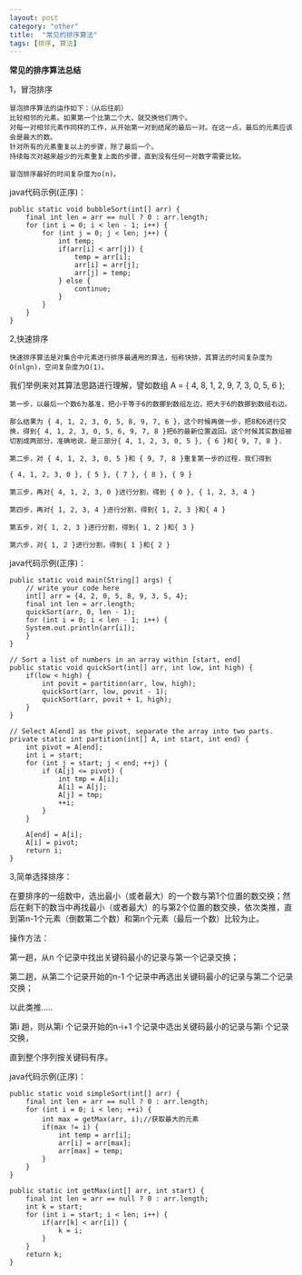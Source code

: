 ```yaml
---
layout: post
category: "other"
title:  "常见的排序算法"
tags: [排序, 算法]
---
```

**常见的排序算法总结**

1，冒泡排序

	冒泡排序算法的运作如下：（从后往前）
	比较相邻的元素。如果第一个比第二个大，就交换他们两个。
	对每一对相邻元素作同样的工作，从开始第一对到结尾的最后一对。在这一点，最后的元素应该会是最大的数。
	针对所有的元素重复以上的步骤，除了最后一个。
	持续每次对越来越少的元素重复上面的步骤，直到没有任何一对数字需要比较。
	
	冒泡排序最好的时间复杂度为o(n)。
	
java代码示例(正序)：

	public static void bubbleSort(int[] arr) {
        final int len = arr == null ? 0 : arr.length;
        for (int i = 0; i < len - 1; i++) {
            for (int j = 0; j < len; j++) {
                int temp;
                if(arr[i] < arr[j]) {
                    temp = arr[i];
                    arr[i] = arr[j];
                    arr[j] = temp;
                } else {
                    continue;
                }
            }
        }
    }
    
2,快速排序

	快速排序算法是对集合中元素进行排序最通用的算法，俗称快排，其算法的时间复杂度为O(nlgn)，空间复杂度为O(1)。

我们举例来对其算法思路进行理解，譬如数组 A = { 4, 8, 1, 2, 9, 7, 3, 0, 5, 6 };

	第一步，以最后一个数6为基准，把小于等于6的数挪到数组左边，把大于6的数挪到数组右边。
	
	那么结果为 { 4, 1, 2, 3, 0, 5, 8, 9, 7, 6 }，这个时候再做一步，把8和6进行交换，得到{ 4, 1, 2, 3, 0, 5, 6, 9, 7, 8 }把6的最新位置返回。这个时候其实数组被切割成两部分，准确地说，是三部分{ 4, 1, 2, 3, 0, 5 }, { 6 }和{ 9, 7, 8 }.
	
	第二步，对 { 4, 1, 2, 3, 0, 5 }和 { 9, 7, 8 }重复第一步的过程，我们得到
	
	{ 4, 1, 2, 3, 0 }, { 5 }, { 7 }, { 8 }, { 9 }
	
	第三步，再对{ 4, 1, 2, 3, 0 }进行分割，得到 { 0 }, { 1, 2, 3, 4 }
	
	第四步，再对{ 1, 2, 3, 4 }进行分割，得到{ 1, 2, 3 }和{ 4 }
	
	第五步，对{ 1, 2, 3 }进行分割，得到{ 1, 2 }和{ 3 }
	
	第六步，对{ 1, 2 }进行分割，得到{ 1 }和{ 2 }
	
java代码示例(正序)：

	public static void main(String[] args) {
		// write your code here
		int[] arr = {4, 2, 0, 5, 8, 9, 3, 5, 4};
		final int len = arr.length;
		quickSort(arr, 0, len - 1);
		for (int i = 0; i < len - 1; i++) {
		System.out.println(arr[i]);
		}
	}

	// Sort a list of numbers in an array within [start, end]
    public static void quickSort(int[] arr, int low, int high) {
        if(low < high) {
            int povit = partition(arr, low, high);
            quickSort(arr, low, povit - 1);
            quickSort(arr, povit + 1, high);
        }
    }

    // Select A[end] as the pivot, separate the array into two parts.
    private static int partition(int[] A, int start, int end) {
        int pivot = A[end];
        int i = start;
        for (int j = start; j < end; ++j) {
            if (A[j] <= pivot) {
                int tmp = A[i];
                A[i] = A[j];
                A[j] = tmp;
                ++i;
            }
        }

        A[end] = A[i];
        A[i] = pivot;
        return i;
    }
		
3,简单选择排序：

在要排序的一组数中，选出最小（或者最大）的一个数与第1个位置的数交换；然后在剩下的数当中再找最小（或者最大）的与第2个位置的数交换，依次类推，直到第n-1个元素（倒数第二个数）和第n个元素（最后一个数）比较为止。

操作方法：

第一趟，从n 个记录中找出关键码最小的记录与第一个记录交换；

第二趟，从第二个记录开始的n-1 个记录中再选出关键码最小的记录与第二个记录交换；

以此类推.....

第i 趟，则从第i 个记录开始的n-i+1 个记录中选出关键码最小的记录与第i 个记录交换，

直到整个序列按关键码有序。

java代码示例(正序)：

	public static void simpleSort(int[] arr) {
        final int len = arr == null ? 0 : arr.length;
        for (int i = 0; i < len; ++i) {
            int max = getMax(arr, i);//获取最大的元素
            if(max != i) {
                int temp = arr[i];
                arr[i] = arr[max];
                arr[max] = temp;
            }
        }
    }

    public static int getMax(int[] arr, int start) {
        final int len = arr == null ? 0 : arr.length;
        int k = start;
        for (int i = start; i < len; i++) {
            if(arr[k] < arr[i]) {
                k = i;
            }
        }
        return k;
    }

	
